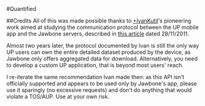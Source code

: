 #Quantified

##Credits
All of this was made possible thanks to [+IvanKutil](https://plus.google.com/u/0/+IvanKutil/posts)'s pioneering work aimed at studying the communication protocol between the UP mobile app and the Jawbone servers, described in [this article](http://eric-blue.com/2011/11/28/jawbone-up-api-discovery/) dated 28/11/2011. 

Almost two years later, the protocol documented by Ivan is still the only way UP users can own the entire detailed dataset produced by the device, as Jawbone only offers aggregated data for download. Alternatively, you need to develop a custom UP application, that is beyond most users' reach.

I re-iterate the same recommendation Ivan made then: as this API isn’t officially supported and appears to be used only by Jawbone's app, please use it sparingly (no excessive requests) and don’t do anything that would violate a TOS/AUP. Use at your own risk. 
